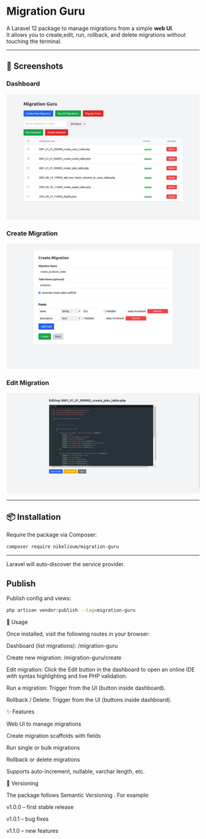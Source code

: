 # Migration Guru

A Laravel 12 package to manage migrations from a simple **web UI**.  
It allows you to create,edit, run, rollback, and delete migrations without touching the terminal.

---

## 📸 Screenshots

### Dashboard
![Migration Guru Dashboard](docs/doc1.png)

### Create Migration
![Create Migration UI](docs/doc2.png)

### Edit Migration
![Create Migration UI](docs/doc3.png)

---

## 📦 Installation

Require the package via Composer:

```bash
composer require nikelioum/migration-guru
```

---

Laravel will auto-discover the service provider.

## Publish
Publish config and views:

```bash
php artisan vendor:publish --tag=migration-guru
```

🚀 Usage

Once installed, visit the following routes in your browser:

Dashboard (list migrations):
/migration-guru

Create new migration:
/migration-guru/create

Edit migration:
Click the Edit button in the dashboard to open an online IDE with syntax highlighting and live PHP validation.

Run a migration:
Trigger from the UI (button inside dashboard).

Rollback / Delete:
Trigger from the UI (buttons inside dashboard).

✨ Features

Web UI to manage migrations

Create migration scaffolds with fields

Run single or bulk migrations

Rollback or delete migrations

Supports auto-increment, nullable, varchar length, etc.

🔖 Versioning

The package follows Semantic Versioning
.
For example:

v1.0.0 – first stable release

v1.0.1 – bug fixes

v1.1.0 – new features